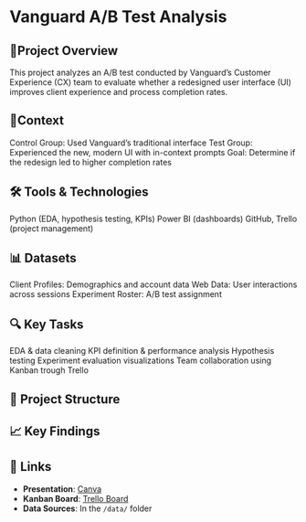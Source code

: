 # Vanguard A/B Test Analysis

## 📌Project Overview
This project analyzes an A/B test conducted by Vanguard’s Customer Experience (CX) team to evaluate whether a redesigned user interface (UI) improves client experience and process completion rates.

## 🧪Context
Control Group: Used Vanguard’s traditional interface
Test Group: Experienced the new, modern UI with in-context prompts
Goal: Determine if the redesign led to higher completion rates

## 🛠️ Tools & Technologies
Python (EDA, hypothesis testing, KPIs)
Power BI (dashboards)
GitHub, Trello (project management)

## 📊 Datasets
Client Profiles: Demographics and account data
Web Data: User interactions across sessions
Experiment Roster: A/B test assignment

## 🔍 Key Tasks
EDA & data cleaning
KPI definition & performance analysis
Hypothesis testing
Experiment evaluation
visualizations
Team collaboration using Kanban trough Trello

## 🧹 Project Structure

## 📈 Key Findings


## 🔗 Links
- **Presentation**: [Canva](https://your-slides-link.com)  
- **Kanban Board**: [Trello Board]([https://your-kanban-link.com](https://trello.com/invite/b/683b02b6a82028405dd571c1/ATTIf464a7aef8ff9cfac212aae521235ebdA29E967B/vanguard-project-da))  
- **Data Sources**: In the `/data/` folder
